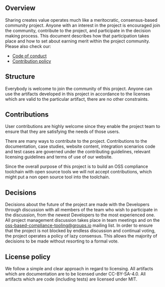 
## Overview

 Sharing creates value operates much like a meritocratic, consensus-based community project. Anyone with an interest in the project is encouraged join the community, contribute to the project, and participate in the decision making process. This document describes how that participation takes place and how to set about earning merit within the project community.
 Please also check our:
 * [Code of conduct](./CODE_OF_CONDUCT.md)
 * [Contribution policy](./CONTRIBUTING.md)
 
 ## Structure
 Everybody is welcome to join the community of this project. Anyone can use the artifacts developed in this project in accordance to the licenses which are valid to the particular artifact, there are no other constraints.
 
 
 
 ## Contributions
 User contributions are highly welcome since they enable the project team to ensure that they are satisfying the needs of those users. 
 
 There are many ways to contribute to the project. Contributions to the documentation, case studies, website content, integration scenarios code and test cases are governed under the contributing guidelines, relevant licensing guidelines and terms of use of our website.
 
 Since the overall purpose of this project is to build an OSS compliance toolchain with open source tools we will not accept contributions, which might put a non open source tool into the toolchain.
 
 ## Decisions
 Decisions about the future of the project are made with the Developers through discussion with all members of the team who wish to participate in the discussion, from the newest Developers to the most experienced one. All project management discussion takes place in team meetings and on the oss-based-compliance-tooling@groups.io mailing list.
In order to ensure that the project is not blocked by endless discussion and continual voting, the project operates a policy of lazy consensus. This allows the majority of decisions to be made without resorting to a formal vote.

 
 ## License policy
 We follow a simple and clear approach in regard to licensing. All artifacts which are documentation are to be licensed under CC-BY-SA-4.0. All artifacts which are code (including tests) are licensed under MIT.
